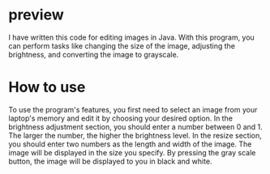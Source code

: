 # preview
I have written this code for editing images in Java.
With this program, you can perform tasks like changing the size of the image, adjusting the brightness, and converting the image to grayscale.
# How to use
To use the program's features, you first need to select an image from your laptop's memory and edit it by choosing your desired option.
In the brightness adjustment section, you should enter a number between 0 and 1. The larger the number, the higher the brightness level.
In the resize section, you should enter two numbers as the length and width of the image. The image will be displayed in the size you specify.
By pressing the gray scale button, the image will be displayed to you in black and white.
